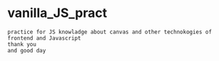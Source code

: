 # vanilla_JS_pract
    practice for JS knowladge about canvas and other technokogies of frontend and Javascript 
    thank you 
    and good day 

